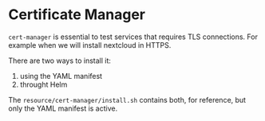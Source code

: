 # Certificate Manager

`cert-manager` is essential to test services that requires TLS connections. For example when we will install nextcloud in HTTPS.

There are two ways to install it:

1. using the YAML manifest
2. throught Helm 

The `resource/cert-manager/install.sh` contains both, for reference, but only the YAML manifest is active.
